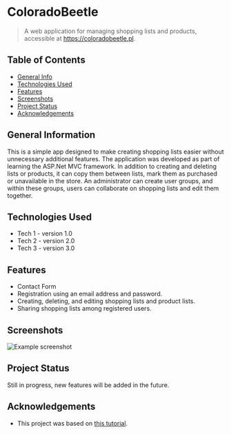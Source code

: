 # ColoradoBeetle
> A web application for managing shopping lists and products, accessible at
> https://coloradobeetle.pl. <!-- If you have the project hosted somewhere, include the link here. -->

## Table of Contents
* [General Info](#general-information)
* [Technologies Used](#technologies-used)
* [Features](#features)
* [Screenshots](#screenshots)
* [Project Status](#project-status)
* [Acknowledgements](#acknowledgements)


## General Information
This is a simple app designed to make creating shopping lists easier without unnecessary additional features. 
  The application was developed as part of learning the ASP.Net MVC framework. 
In addition to creating and deleting lists or products, it can copy them between lists, 
mark them as purchased or unavailable in the store. 
  An administrator can create user groups, and within these groups, 
  users can collaborate on shopping lists and edit them together.


## Technologies Used
- Tech 1 - version 1.0
- Tech 2 - version 2.0
- Tech 3 - version 3.0


## Features
- Contact Form
- Registration using an email address and password.
- Creating, deleting, and editing shopping lists and product lists.
- Sharing shopping lists among registered users.


## Screenshots
![Example screenshot](./img/screenshot.png)
<!-- If you have screenshots you'd like to share, include them here. -->


## Project Status
Still in progress, new features will be added in the future.



## Acknowledgements
- This project was based on [this tutorial](https://szkolaaspdotnet.pl/).




